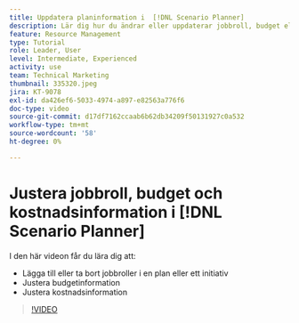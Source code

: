 ```yaml
---
title: Uppdatera planinformation i  [!DNL Scenario Planner]
description: Lär dig hur du ändrar eller uppdaterar jobbroll, budget eller kostnadsinformation efter att en plan eller ett initiativ har skapats i  [!DNL Scenario Planner].
feature: Resource Management
type: Tutorial
role: Leader, User
level: Intermediate, Experienced
activity: use
team: Technical Marketing
thumbnail: 335320.jpeg
jira: KT-9078
exl-id: da426ef6-5033-4974-a897-e82563a776f6
doc-type: video
source-git-commit: d17df7162ccaab6b62db34209f50131927c0a532
workflow-type: tm+mt
source-wordcount: '58'
ht-degree: 0%

---
```


# Justera jobbroll, budget och kostnadsinformation i [!DNL Scenario Planner]

I den här videon får du lära dig att:

* Lägga till eller ta bort jobbroller i en plan eller ett initiativ
* Justera budgetinformation
* Justera kostnadsinformation

>[!VIDEO](https://video.tv.adobe.com/v/335320/?quality=12&learn=on&enablevpops)

